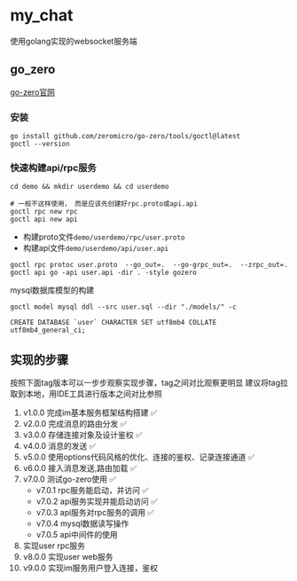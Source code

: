 # my_chat

使用golang实现的websocket服务端

## go_zero

[go-zero官网](https://go-zero.dev)

### 安装

```shell
go install github.com/zeromicro/go-zero/tools/goctl@latest
goctl --version
```

### 快速构建api/rpc服务

```shell
cd demo && mkdir userdemo && cd userdemo

# 一般不这样使用， 而是应该先创建好rpc.proto或api.api
goctl rpc new rpc
goctl api new api
```

* 构建proto文件`demo/userdemo/rpc/user.proto`
* 构建api文件`demo/userdemo/api/user.api`
```shell
goctl rpc protoc user.proto  --go_out=.  --go-grpc_out=.  --zrpc_out=.
goctl api go -api user.api -dir . -style gozero
```

mysql数据库模型的构建
```shell
goctl model mysql ddl --src user.sql --dir "./models/" -c
```
```shell
CREATE DATABASE `user` CHARACTER SET utf8mb4 COLLATE utf8mb4_general_ci;
```

## 实现的步骤

按照下面tag版本可以一步步观察实现步骤，tag之间对比观察更明显
建议将tag拉取到本地，用IDE工具进行版本之间对比参照

1. v1.0.0 完成im基本服务框架结构搭建 ✅
2. v2.0.0 完成消息的路由分发 ✅
3. v3.0.0 存储连接对象及设计鉴权 ✅
4. v4.0.0 消息的发送 ✅
5. v5.0.0 使用options代码风格的优化、连接的鉴权、记录连接通道 ✅
6. v6.0.0 接入消息发送,路由加载 ✅
7. v7.0.0 测试go-zero使用 ✅
   * v7.0.1 rpc服务能启动，并访问 ✅
   * v7.0.2 api服务实现并能启动访问 ✅
   * v7.0.3 api服务对rpc服务的调用 ✅
   * v7.0.4 mysql数据读写操作
   * v7.0.5 api中间件的使用
8. 实现user rpc服务
8. v8.0.0 实现user web服务
9. v9.0.0 实现im服务用户登入连接，鉴权

